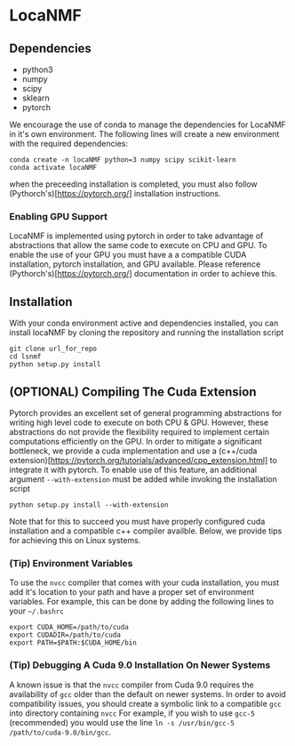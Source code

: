 # LocaNMF



## Dependencies

- python3
- numpy
- scipy
- sklearn
- pytorch

We encourage the use of conda to manage the dependencies for LocaNMF in it's own environment. 
The following lines will create a new environment with the required dependencies:
```
conda create -n locaNMF python=3 numpy scipy scikit-learn
conda activate locaNMF
```
when the preceeding installation is completed, you must also follow (Pythorch's)[https://pytorch.org/] installation instructions.

### Enabling GPU Support

LocaNMF is implemented using pytorch in order to take advantage of abstractions that allow the same code to execute on CPU and GPU. 
To enable the use of your GPU you must have a a compatible CUDA installation, pytorch installation, and GPU available.
Please reference (Pythorch's)[https://pytorch.org/] documentation in order to achieve this.

## Installation

With your conda environment active and dependencies installed, you can install locaNMF by cloning the repository and running the installation script
```
git clone url_for_repo
cd lsnmf
python setup.py install
```

## (OPTIONAL) Compiling The Cuda Extension

Pytorch provides an excellent set of general programming abstractions for writing high level code to execute on both CPU & GPU.
However, these abstractions do not provide the flexibility required to implement certain computations efficiently on the GPU.
In order to mitigate a significant bottleneck, we provide a cuda implementation and use a (c++/cuda extension)[https://pytorch.org/tutorials/advanced/cpp_extension.html] to integrate it with pytorch.
To enable use of this feature, an additional argument ```--with-extension``` must be added while invoking the installation script

```python setup.py install --with-extension```

Note that for this to succeed you must have properly configured cuda installation and a compatible c++ compiler availble. 
Below, we provide tips for achieving this on Linux systems.

### (Tip) Environment Variables

To use the ```nvcc``` compiler that comes with your cuda installation, you must add it's location to your path and have a proper set of environment variables. 
For example, this can be done by adding the following lines to your ```~/.bashrc```

```
export CUDA_HOME=/path/to/cuda
export CUDADIR=/path/to/cuda
export PATH=$PATH:$CUDA_HOME/bin
```
### (Tip) Debugging A Cuda 9.0 Installation On Newer Systems

A known issue is that the ```nvcc``` compiler from Cuda 9.0 requires the availability of ```gcc``` older than the default on newer systems.
In order to avoid compatibility issues, you should create a symbolic link to a compatible ```gcc``` into directory containing ```nvcc``` 
For example, if you wish to use ```gcc-5``` (recommended) you would use the line ```ln -s /usr/bin/gcc-5 /path/to/cuda-9.0/bin/gcc```.

